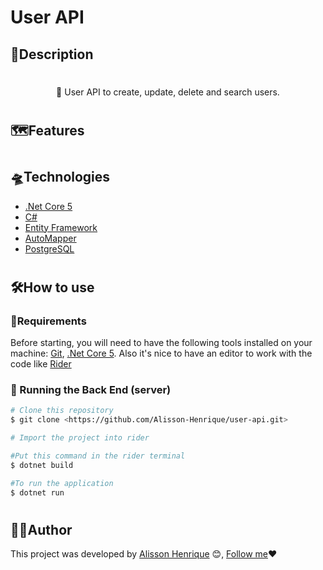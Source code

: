 # User API

## 📝Description

<h1 align="center"></h1>

    
<p align="center">🚀 User API to create, update, delete and search users.</p>

<h1 align="center"></h1>

## 🗺️Features


<h1 align="center"></h1>


## 🛸Technologies

* [.Net Core 5](https://dotnet.microsoft.com/download/dotnet/5.0)
* [C#](https://docs.microsoft.com/pt-br/dotnet/csharp/)
* [Entity Framework](https://docs.microsoft.com/pt-br/ef/)
* [AutoMapper](https://automapper.org/)
* [PostgreSQL](https://www.postgresql.org/)

<h1 align="center"></h1>

## 🛠️How to use

### 📜Requirements

Before starting, you will need to have the following tools installed on your machine: [Git](https://git-scm.com), [.Net Core 5](https://dotnet.microsoft.com/download/dotnet/5.0). 
Also it's nice to have an editor to work with the code like [Rider](https://www.jetbrains.com/rider/download/#section=windows)

### 🎲 Running the Back End (server) 

```bash
# Clone this repository
$ git clone <https://github.com/Alisson-Henrique/user-api.git>

# Import the project into rider

#Put this command in the rider terminal 
$ dotnet build

#To run the application 
$ dotnet run


```

<h1 align="center"></h1>

## 👨‍🎨Author

This project was developed by [Alisson Henrique](https://github.com/Alisson-Henrique) 😊, [Follow me](https://www.linkedin.com/in/alisson-henrique-38a855214/)❤️